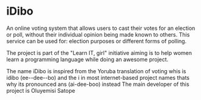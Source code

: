 iDibo
=====

An online voting system that allows users to cast their votes for an election or poll, without their individual opinion being made known to others. This service can be used for: election purposes or different forms of polling.

The project is part of the "Learn IT, girl" initiative aiming is to help women learn a programming language while doing an awesome project.

The name iDibo is inspired from the Yoruba translation of voting whis is idibo (ee--dee--bo) and the i in most internet-based project names thats why its pronounced ans (ai-dee-boo) instead
The main developer of this project is Oluyemisi Satope
